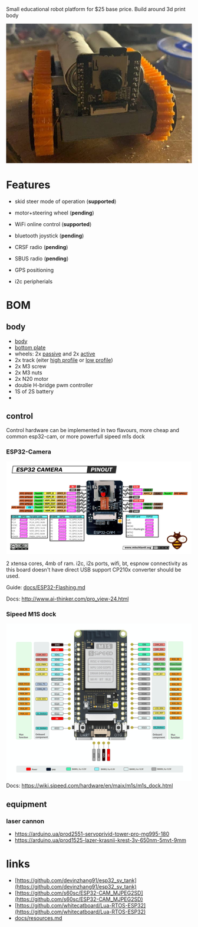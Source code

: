 
Small educational robot platform for $25 base price. Build around 3d print body

![marover](docs/images/look.jpg)

# Features
* skid steer mode of operation (**supported**)
* motor+steering wheel (**pending**)

* WiFi online control (**supported**)
* bluetooth joystick (**pending**)
* CRSF radio (**pending**)
* SBUS radio (**pending**)
* GPS positioning
* i2c peripherials

# BOM
## body
*  [body](model/rover_body.stl)
*  [bottom plate](model/rover_bottom.stl)
* wheels: 2x [passive](model/sv_tank/PLA_sv_wheels_passive.stl) and 2x [active](model/sv_tank/PLA_sv_wheels_active.stl)
* 2x track (eiter [high profile](model/sv_tank/TPU_sv_track1.stl) or [low profile](model/sv_tank/TPU_sv_track2.stl))
* 2x M3 screw
* 2x M3 nuts
* 2x N20 motor
*  double H-bridge pwm controller
* 1S of 2S battery
* 

## control
Control hardware can be implemented in two flavours, more cheap and common esp32-cam, or more powerfull sipeed m1s dock
### ESP32-Camera
![esp32 cam pinout](docs/pinout/ESP32-CAM.png)

2 xtensa cores, 4mb of ram. i2c, i2s ports, wifi, bt, espnow connectivity 
as this board doesn't have direct USB support CP210x converter should be used.

Guide: [docs/ESP32-Flashing.md](docs/ESP32-Flashing.md)

Docs: http://www.ai-thinker.com/pro_view-24.html

### Sipeed M1S dock
![m1s dock pinout](docs/pinout/m1s_dock.png)
Docs: https://wiki.sipeed.com/hardware/en/maix/m1s/m1s_dock.html

## equipment
### laser cannon
* https://arduino.ua/prod2551-servoprivid-tower-pro-mg995-180
* https://arduino.ua/prod1525-lazer-krasnii-krest-3v-650nm-5mvt-9mm



# links
* [https://github.com/devinzhang91/esp32_sv_tank](https://github.com/devinzhang91/esp32_sv_tank)
* [https://github.com/s60sc/ESP32-CAM_MJPEG2SD](https://github.com/s60sc/ESP32-CAM_MJPEG2SD)
* [https://github.com/whitecatboard/Lua-RTOS-ESP32](https://github.com/whitecatboard/Lua-RTOS-ESP32)
* [docs/resources.md](docs/resources.md)



